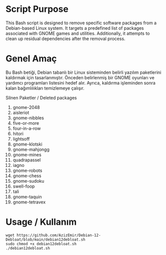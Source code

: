 # Script Purpose

This Bash script is designed to remove specific software packages from a Debian-based Linux system. It targets a predefined list of packages associated with GNOME games and utilities. Additionally, it attempts to clean up residual dependencies after the removal process.

# Genel Amaç

Bu Bash betiği, Debian tabanlı bir Linux sisteminden belirli yazılım paketlerini kaldırmak için tasarlanmıştır. Önceden belirlenmiş bir GNOME oyunları ve yardımcı programları listesini hedef alır. Ayrıca, kaldırma işleminden sonra kalan bağımlılıkları temizlemeye çalışır.


Silnen Paketler / Deleted packages
1. gnome-2048
2. aisleriot
3. gnome-nibbles
4. five-or-more
5. four-in-a-row
6. hitori
7. lightsoff
8. gnome-klotski
9. gnome-mahjongg
10. gnome-mines
11. quadrapassel
12. iagno
13. gnome-robots
14. gnome-chess
15. gnome-sudoku
16. swell-foop
17. tali
18. gnome-taquin
19. gnome-tetravex

# Usage / Kullanım

```shell
wget https://github.com/AzizEmir/Debian-12-Debloat/blob/main/debian12debloat.sh
sudo chmod +x debian12debloat.sh
./debian12debloat.sh
```
